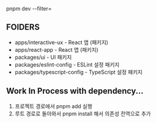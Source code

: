 pnpm dev --filter=

## FOlDERS

- apps/interactive-ux - React 앱 (패키지)
- apps/react-app - React 앱 (패키지)
- packages/ui - UI 패키지
- packages/eslint-config - ESLint 설정 패키지
- packages/typescript-config - TypeScript 설정 패키지

## Work In Process with dependency...

1. 프로젝트 경로에서 pnpm add 실행
2. 루트 경로로 돌아와서 pnpm install 해서 의존성 전역으로 추가
